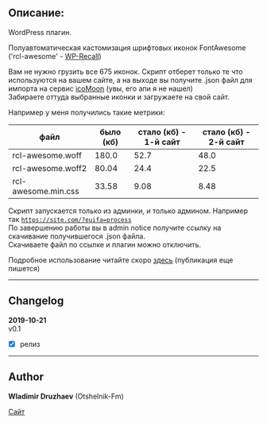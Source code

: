 ## Описание:

WordPress плагин.

Полуавтоматическая кастомизация шрифтовых иконок FontAwesome ('rcl-awesome' - [WP-Recall](https://wordpress.org/plugins/wp-recall/))  

Вам не нужно грузить все 675 иконок. Скрипт отберет только те что используются на вашем сайте, а на выходе вы получите .json файл 
для импорта на сервис [icoMoon](https://icomoon.io/app/) (увы, его апи я не нашел)  
Забираете оттуда выбранные иконки и загружаете на свой сайт.  

Например у меня получились такие метрики:  

| файл | было (кб) | стало (кб) - 1-й сайт | стало (кб) - 2-й сайт |
|------|----------|------------|------------|
| rcl-awesome.woff | 180.0 | 52.7 | 48.0 |  
| rcl-awesome.woff2 | 80.04 | 24.4 | 22.5 |  
| rcl-awesome.min.css | 33.58 | 9.08 | 8.48 |  

Скрипт запускается только из админки, и только админом. Например так <code>https://site.com/?euifa=process</code>  
По завершению работы вы в admin notice получите ссылку на скачивание получившегося .json файла.  
Скачиваете файл по ссылке и плагин можно отключить.  

Подробное использование читайте скоро [здесь](https://otshelnik-fm.ru/?p=5934&utm_source=free-plugin&utm_medium=github&utm_campaign=otfm-extract-used-icons-on-the-site&utm_content=github-com&utm_term=post-5934) (публикация еще пишется)  

------------------------------

## Changelog  
**2019-10-21**  
v0.1  
- [x] релиз  

------------------------------

## Author  

**Wladimir Druzhaev** (Otshelnik-Fm)  

[Сайт](https://otshelnik-fm.ru/?utm_source=free-plugin&utm_medium=github&utm_campaign=otfm-extract-used-icons-on-the-site&utm_content=github-com&utm_term=home-page)  
